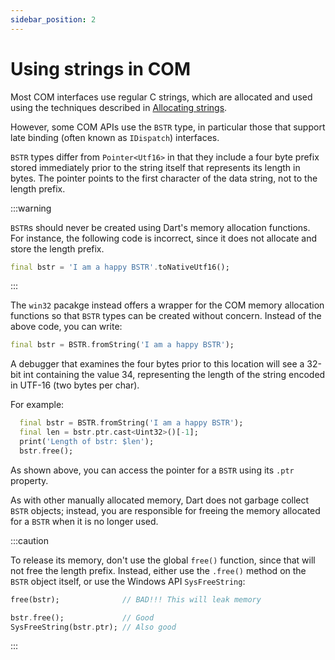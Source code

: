 ```yaml
---
sidebar_position: 2
---
```


# Using strings in COM

Most COM interfaces use regular C strings, which are allocated and used using
the techniques described in [Allocating
strings](docs/win32-programming/memory#allocating-strings).

However, some COM APIs use the `BSTR` type, in particular those that support
late binding (often known as `IDispatch`) interfaces.

`BSTR` types differ from `Pointer<Utf16>` in that they include a four byte
prefix stored immediately prior to the string itself that represents its
length in bytes. The pointer points to the first character of the data
string, not to the length prefix.

:::warning

`BSTR`s should never be created using Dart's memory allocation functions.
For instance, the following code is incorrect, since it does not allocate
and store the length prefix.

```dart
final bstr = 'I am a happy BSTR'.toNativeUtf16();
```

:::

The `win32` pacakge instead offers a wrapper for the COM memory allocation
functions so that `BSTR` types can be created without concern. Instead of the
above code, you can write:

```dart
final bstr = BSTR.fromString('I am a happy BSTR');
```

A debugger that examines the four bytes prior to this location will see a 32-bit
int containing the value 34, representing the length of the string encoded in
UTF-16 (two bytes per char).

For example:

```dart
  final bstr = BSTR.fromString('I am a happy BSTR');
  final len = bstr.ptr.cast<Uint32>()[-1];
  print('Length of bstr: $len');
  bstr.free();
```

As shown above, you can access the pointer for a `BSTR` using its `.ptr`
property.

As with other manually allocated memory, Dart does not garbage collect `BSTR`
objects; instead, you are responsible for freeing the memory allocated for a
`BSTR` when it is no longer used.

:::caution

To release its memory, don't use the global
`free()` function, since that will not free the length prefix. Instead, either
use the `.free()` method on the `BSTR` object itself, or use the Windows API
`SysFreeString`:

```dart
free(bstr);              // BAD!!! This will leak memory

bstr.free();             // Good
SysFreeString(bstr.ptr); // Also good
```

:::
